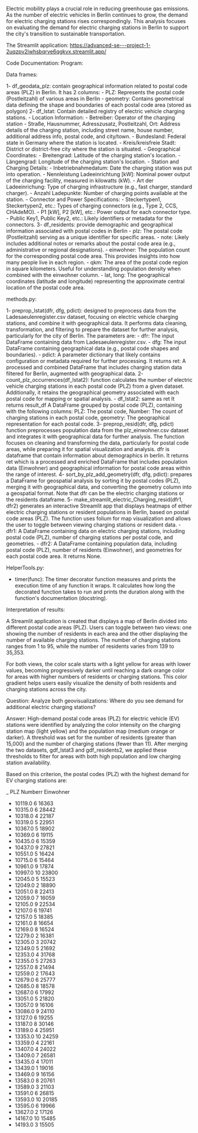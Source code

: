 Electric mobility plays a crucial role in reducing greenhouse gas emissions. As the number of electric vehicles in Berlin continues to grow, the demand for electric charging stations rises correspondingly. This analysis focuses on evaluating the demand for electric charging stations in Berlin to support the city's transition to sustainable transportation.

The Streamlit application: https://advanced-se---project-1-2uqzpv2iwhsbqrve6qgkvx.streamlit.app/

Code Documentation:
Program:

Data frames:

1- df_geodata_plz: contain geographical information related to postal code areas (PLZ) in Berlin. It has 2 columns: 
    - PLZ: Represents the postal code (Postleitzahl) of various areas in Berlin
    - geometry: Contains geometrical data defining the shape and boundaries of each postal code area (stored as polygon)
2-  df_lstat: Contain detailed registry of electric vehicle charging stations. 
    - Location Information:
        - Betreiber: Operator of the charging station
        - Straße, Hausnummer, Adresszusatz, Postleitzahl, Ort: Address details of the charging station, including street name, house number, additional address info, postal code, and city/town.
        - Bundesland: Federal state in Germany where the station is located.
        - Kreis/kreisfreie Stadt: District or district-free city where the station is situated.
    - Geographical Coordinates:
        - Breitengrad: Latitude of the charging station's location.
        - Längengrad: Longitude of the charging station's location.
    - Station and Charging Details:
        - Inbetriebnahmedatum: Date the charging station was put into operation.
        - Nennleistung Ladeeinrichtung [kW]: Nominal power output of the charging facility, measured in kilowatts (kW).
        - Art der Ladeeinrichung: Type of charging infrastructure (e.g., fast charger, standard charger).
        - Anzahl Ladepunkte: Number of charging points available at the station.
    - Connector and Power Specifications:
        - Steckertypen1, Steckertypen2, etc.: Types of charging connectors (e.g., Type 2, CCS, CHAdeMO).
        - P1 [kW], P2 [kW], etc.: Power output for each connector type.
        - Public Key1, Public Key2, etc.: Likely identifiers or metadata for the connectors.
3- df_residents: provide demographic and geographical information associated with postal codes in Berlin
    - plz: The postal code (Postleitzahl) serving as a unique identifier for specific areas.
    - note: Likely includes additional notes or remarks about the postal code area (e.g., administrative or regional designations).
    - einwohner: The population count for the corresponding postal code area. This provides insights into how many people live in each region.
    - qkm: The area of the postal code region in square kilometers. Useful for understanding population density when combined with the einwohner column.
    - lat, long: The geographical coordinates (latitude and longitude) representing the approximate central location of the postal code area.

methods.py:

1- preprop_lstat(dfr, dfg, pdict): designed to preprocess data from the Ladesaeulenregister.csv dataset, focusing on electric vehicle charging stations, and combine it with geographical data. It performs data cleaning, transformation, and filtering to prepare the dataset for further analysis, particularly for the city of Berlin. The parameters are:
    - dfr: The input DataFrame containing data from Ladesaeulenregister.csv.
    - dfg: The input DataFrame containing geographical data (e.g., postal code shapes and boundaries).
    - pdict: A parameter dictionary that likely contains configuration or metadata required for further processing.
It returns ret: A processed and combined DataFrame that includes charging station data filtered for Berlin, augmented with geographical data.
2- count_plz_occurrences(df_lstat2): function calculates the number of electric vehicle charging stations in each postal code (PLZ) from a given dataset. Additionally, it retains the geographical geometry associated with each postal code for mapping or spatial analysis.
    - df_lstat2: same as ret
It returns result_df A DataFrame grouped by postal code (PLZ), containing with the following columns: PLZ: The postal code, Number: The count of charging stations in each postal code, geometry: The geographical representation for each postal code.
3- preprop_resid(dfr, dfg, pdict) function preprocesses population data from the plz_einwohner.csv dataset and integrates it with geographical data for further analysis. The function focuses on cleaning and transforming the data, particularly for postal code areas, while preparing it for spatial visualization and analysis. dfr is dataframe that contain information about demographics in berlin. It returns ret which is a processed and enriched DataFrame that includes population data (Einwohner) and geographical information for postal code areas within the range of interest.
4- sort_by_plz_add_geometry(dfr, dfg, pdict): prepares a DataFrame for geospatial analysis by sorting it by postal codes (PLZ), merging it with geographical data, and converting the geometry column into a geospatial format. Note that dfr can be the electric charging stations or the residents dataframe.
5- make_streamlit_electric_Charging_resid(dfr1, dfr2) generates an interactive Streamlit app that displays heatmaps of either electric charging stations or resident populations in Berlin, based on postal code areas (PLZ). The function uses folium for map visualization and allows the user to toggle between viewing charging stations or resident data. 
    - dfr1: A DataFrame containing data on electric charging stations, including postal code (PLZ), number of charging stations per postal code, and geometries.
    - dfr2: A DataFrame containing population data, including postal code (PLZ), number of residents (Einwohner), and geometries for each postal code area.
It returns None. 

HelperTools.py:

- timer(func): The timer decorator function measures and prints the execution time of any function it wraps. It calculates how long the decorated function takes to run and prints the duration along with the function's documentation (docstring).

Interpretation of results:

A Streamlit application is created that displays a map of Berlin divided into different postal code areas (PLZ). Users can toggle between two views: one showing the number of residents in each area and the other displaying the number of available charging stations. The number of charging stations ranges from 1 to 95, while the number of residents varies from 139 to 35,353.

For both views, the color scale starts with a light yellow for areas with lower values, becoming progressively darker until reaching a dark orange color for areas with higher numbers of residents or charging stations. This color gradient helps users easily visualize the density of both residents and charging stations across the city.

Question: Analyze both geovisualizations: Where do you see demand for additional electric charging stations?

Answer:
High-demand postal code areas (PLZ) for electric vehicle (EV) stations were identified by analyzing the color intensity on the charging station map (light yellow) and the population map (medium orange or darker). A threshold was set for the number of residents (greater than 15,000) and the number of charging stations (fewer than 11). After merging the two datasets, gdf_lstat3 and gdf_residents2, we applied these thresholds to filter for areas with both high population and low charging station availability.

Based on this criterion, the postal codes (PLZ) with the highest demand for EV charging stations are:

_ PLZ      Numberr Einwohner
- 10119.0	6	16363
- 10315.0	6	28442
- 10318.0	4	22187
- 10319.0	5	22951
- 10367.0	5	18902
- 10369.0	6	19115
- 10435.0	6	15359
- 10437.0	9	27821
- 10551.0	5	16424
- 10715.0	6	15464
- 10961.0	9	17874
- 10997.0	10	23800
- 12045.0	5	15523
- 12049.0	2	18890
- 12051.0	8	22413
- 12059.0	7	16059
- 12105.0	9	22534
- 12107.0	6	19741
- 12157.0	5	18385
- 12161.0	8	16654
- 12169.0	8	16524
- 12279.0	2	16381
- 12305.0	3	20742
- 12349.0	5	21692
- 12353.0	4	31768
- 12355.0	5	27263
- 12557.0	8	21494
- 12559.0	2	17643
- 12679.0	6	25777
- 12685.0	8	18578
- 12687.0	6	17992
- 13051.0	5	21820
- 13057.0	9	16106
- 13086.0	9	24110
- 13127.0	6	19255
- 13187.0	8	30146
- 13189.0	4	25951
- 13353.0	10	24259
- 13359.0	4	22161
- 13407.0	4	24022
- 13409.0	7	26581
- 13435.0	4	17011
- 13439.0	1	19016
- 13469.0	9	16156
- 13583.0	8	20761
- 13589.0	3	21103
- 13591.0	6	26815
- 13593.0	10	20185
- 13595.0	6	19966
- 13627.0	2	17126
- 14167.0	10	15485
- 14193.0	3	15505
